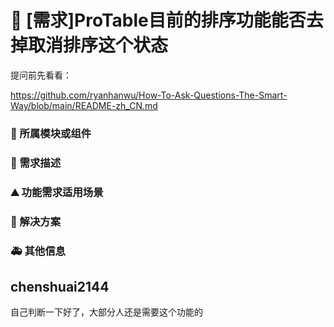 # 👑 [需求]ProTable目前的排序功能能否去掉取消排序这个状态

提问前先看看：

https://github.com/ryanhanwu/How-To-Ask-Questions-The-Smart-Way/blob/main/README-zh_CN.md

### 🔩 所属模块或组件

<!--
如果你的功能需求率属于某个功能模块或者是组件的，请在此处标明，如对`table`组件有功能需求，则注明：率属组件：ProTable
 -->

### 🥰 需求描述

<!--
详细地描述需求，让大家都能理解
-->

### ⛰ 功能需求适用场景

<!--
请简单描述一下这个新功能通常或可以应用在哪些场景下
-->

### 🧐 解决方案

<!--
如果你有解决方案，在这里清晰地阐述
-->

### 🚑 其他信息

<!--
如截图等其他信息可以贴在这里
-->

## chenshuai2144

自己判断一下好了，大部分人还是需要这个功能的
